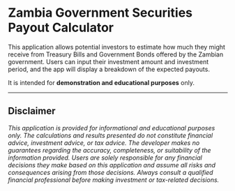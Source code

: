 # Zambia Government Securities Payout Calculator

This application allows potential investors to estimate how much they might receive from Treasury Bills and Government Bonds offered by the Zambian government. Users can input their investment amount and investment period, and the app will display a breakdown of the expected payouts.

It is intended for **demonstration and educational purposes** only.

------------------------------------------------------------------------

## Disclaimer

*This application is provided for informational and educational purposes only. The calculations and results presented do not constitute financial advice, investment advice, or tax advice. The developer makes no guarantees regarding the accuracy, completeness, or suitability of the information provided. Users are solely responsible for any financial decisions they make based on this application and assume all risks and consequences arising from those decisions. Always consult a qualified financial professional before making investment or tax-related decisions.*
